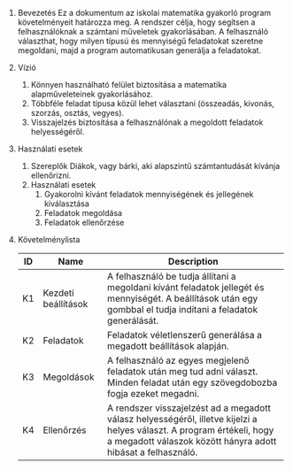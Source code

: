1. Bevezetés
    Ez a dokumentum az iskolai matematika gyakorló program követelményeit határozza meg. A rendszer célja, hogy segítsen a felhasználóknak a számtani műveletek gyakorlásában. A felhasználó választhat, hogy milyen típusú és mennyiségű feladatokat szeretne megoldani, majd a program automatikusan generálja a feladatokat.

2. Vízió
    1. Könnyen használható felület biztosítása a matematika alapműveleteinek gyakorlásához.
    2. Többféle feladat típusa közül lehet választani (összeadás, kivonás, szorzás, osztás, vegyes).
    3. Visszajelzés biztosítása a felhasználónak a megoldott feladatok helyességéről.

3. Használati esetek
    1. Szereplők
        Diákok, vagy bárki, aki alapszintű számtantudását kívánja ellenőrizni.
    2. Használati esetek
        1. Gyakorolni kívánt feladatok mennyiségének és jellegének kiválasztása
        2. Feladatok megoldása
        3. Feladatok ellenőrzése

4. Követelménylista

    | ID | Name | Description |
    | -- | ---- | ----------- |
    | K1 | Kezdeti beállítások | A felhasználó be tudja állítani a megoldani kívánt feladatok jellegét és mennyiségét. A beállítások után egy gombbal el tudja indítani a feladatok generálását. |
    | K2 | Feladatok | Feladatok véletlenszerű generálása a megadott beállítások alapján. |
    | K3 | Megoldások | A felhasználó az egyes megjelenő feladatok után meg tud adni választ. Minden feladat után egy szövegdobozba fogja ezeket megadni. |
    | K4 | Ellenőrzés | A rendszer visszajelzést ad a megadott válasz helyességéről, illetve kijelzi a helyes választ. A program értékeli, hogy a megadott válaszok között hányra adott hibásat a felhasználó. |